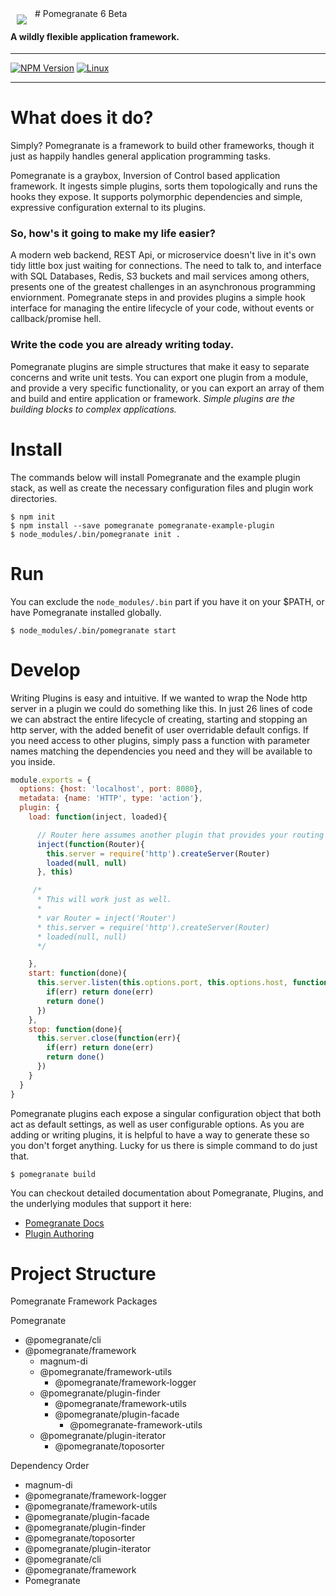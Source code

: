 <img align="left" style="padding:10px" src="http://pomegranate.io/img/pomegranate_100.png" >
# Pomegranate 6 Beta

#### A wildly flexible application framework.

***
[![NPM Version][npm-image]][npm-url]
[![Linux][travis-image]][travis-url]
***

# What does it do?

Simply? Pomegranate is a framework to build other frameworks, though it just as happily handles general application programming tasks.

Pomegranate is a graybox, Inversion of Control based application framework. It ingests simple plugins, sorts them topologically and runs the hooks they expose. It supports polymorphic dependencies and simple, expressive configuration external to its plugins.

### So, how's it going to make my life easier?

A modern web backend, REST Api, or microservice doesn't live in it's own tidy little box just waiting for connections. The need to talk to, and interface with SQL Databases, Redis, S3 buckets and mail services among others, presents one of the greatest challenges in an asynchronous programming enviornment. Pomegranate steps in and provides plugins a simple hook interface for managing the entire lifecycle of your code, without events or callback/promise hell.

### Write the code you are already writing today.

Pomegranate plugins are simple structures that make it easy to separate concerns and write unit tests. You can export one plugin from a
module, and provide a very specific functionality, or you can export an array of them and build and entire application or framework. *Simple plugins are the building blocks to complex applications.*

# Install

The commands below will install Pomegranate and the example plugin stack, as well as create the necessary configuration files and plugin work
directories.

```shell
$ npm init
$ npm install --save pomegranate pomegranate-example-plugin
$ node_modules/.bin/pomegranate init .
```

# Run
You can exclude the `node_modules/.bin` part if you have it on your $PATH, or have Pomegranate installed globally.

```shell
$ node_modules/.bin/pomegranate start
```

# Develop

Writing Plugins is easy and intuitive. If we wanted to wrap the Node http server in a plugin we could do something like this.
In just 26 lines of code we can abstract the entire lifecycle of creating, starting and stopping an http server,
with the added benefit of user overridable default configs. If you need access to other plugins, simply pass a function with parameter names
matching the dependencies you need and they will be available to you inside.

```javascript
module.exports = {
  options: {host: 'localhost', port: 8080},
  metadata: {name: 'HTTP', type: 'action'},
  plugin: {
    load: function(inject, loaded){

      // Router here assumes another plugin that provides your routing stack.
      inject(function(Router){
        this.server = require('http').createServer(Router)
        loaded(null, null)
      }, this)

     /*
      * This will work just as well.
      *
      * var Router = inject('Router')
      * this.server = require('http').createServer(Router)
      * loaded(null, null)
      */

    },
    start: function(done){
      this.server.listen(this.options.port, this.options.host, function(err){
        if(err) return done(err)
        return done()
      })
    },
    stop: function(done){
      this.server.close(function(err){
        if(err) return done(err)
        return done()
      })
    }
  }
}

```

Pomegranate plugins each expose a singular configuration object that both act as default settings, as well as user configurable options.
As you are adding or writing plugins, it is helpful to have a way to generate these so you don't forget anything. Lucky for us there is
simple command to do just that.

```shell
$ pomegranate build
```

You can checkout detailed documentation about Pomegranate, Plugins, and the underlying modules that support it here:

* [Pomegranate Docs](http://pomegranate.io/docs)
* [Plugin Authoring](https://github.com/Pomegranate/pomegranate-example-plugin)


# Project Structure

Pomegranate Framework Packages

Pomegranate 
  * @pomegranate/cli
  * @pomegranate/framework
    * magnum-di
    * @pomegranate/framework-utils
      * @pomegranate/framework-logger
    * @pomegranate/plugin-finder
      * @pomegranate/framework-utils
      * @pomegranate/plugin-facade
        * @pomegranate-framework-utils
    * @pomegranate/plugin-iterator
      * @pomegranate/toposorter

Dependency Order      

* magnum-di
* @pomegranate/framework-logger
* @pomegranate/framework-utils
* @pomegranate/plugin-facade
* @pomegranate/plugin-finder
* @pomegranate/toposorter
* @pomegranate/plugin-iterator
* @pomegranate/cli
* @pomegranate/framework
* Pomegranate

[doc-url]: http://pomegranate.paperelectron.com
[npm-image]: https://img.shields.io/npm/v/pomegranate.svg
[npm-url]: https://www.npmjs.com/package/pomegranate
[travis-image]: https://travis-ci.org/Pomegranate/Pomegranate.svg?branch=master
[travis-url]: https://travis-ci.org/Pomegranate/Pomegranate
